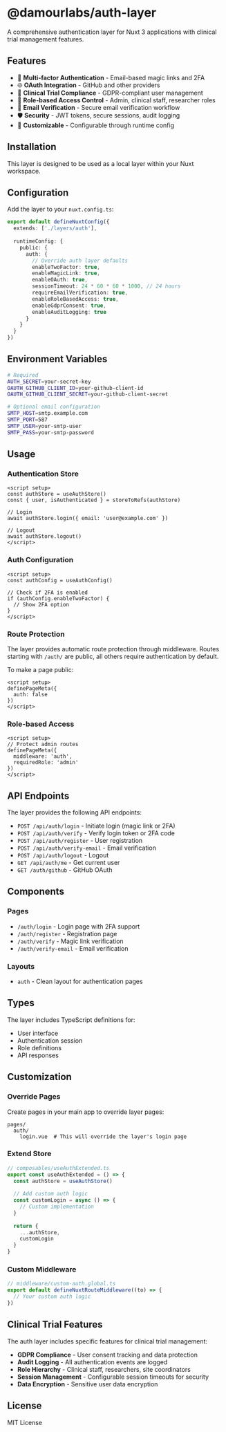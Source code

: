 # @damourlabs/auth-layer

A comprehensive authentication layer for Nuxt 3 applications with clinical trial management features.

## Features

- 🔐 **Multi-factor Authentication** - Email-based magic links and 2FA
- 🌐 **OAuth Integration** - GitHub and other providers
- 🏥 **Clinical Trial Compliance** - GDPR-compliant user management
- 🔑 **Role-based Access Control** - Admin, clinical staff, researcher roles
- 📧 **Email Verification** - Secure email verification workflow
- 🛡️ **Security** - JWT tokens, secure sessions, audit logging
- 🎨 **Customizable** - Configurable through runtime config

## Installation

This layer is designed to be used as a local layer within your Nuxt workspace.

## Configuration

Add the layer to your `nuxt.config.ts`:

```typescript
export default defineNuxtConfig({
  extends: ['./layers/auth'],
  
  runtimeConfig: {
    public: {
      auth: {
        // Override auth layer defaults
        enableTwoFactor: true,
        enableMagicLink: true,
        enableOAuth: true,
        sessionTimeout: 24 * 60 * 60 * 1000, // 24 hours
        requireEmailVerification: true,
        enableRoleBasedAccess: true,
        enableGdprConsent: true,
        enableAuditLogging: true
      }
    }
  }
})
```

## Environment Variables

```bash
# Required
AUTH_SECRET=your-secret-key
OAUTH_GITHUB_CLIENT_ID=your-github-client-id
OAUTH_GITHUB_CLIENT_SECRET=your-github-client-secret

# Optional email configuration
SMTP_HOST=smtp.example.com
SMTP_PORT=587
SMTP_USER=your-smtp-user
SMTP_PASS=your-smtp-password
```

## Usage

### Authentication Store

```vue
<script setup>
const authStore = useAuthStore()
const { user, isAuthenticated } = storeToRefs(authStore)

// Login
await authStore.login({ email: 'user@example.com' })

// Logout
await authStore.logout()
</script>
```

### Auth Configuration

```vue
<script setup>
const authConfig = useAuthConfig()

// Check if 2FA is enabled
if (authConfig.enableTwoFactor) {
  // Show 2FA option
}
</script>
```

### Route Protection

The layer provides automatic route protection through middleware. Routes starting with `/auth/` are public, all others require authentication by default.

To make a page public:

```vue
<script setup>
definePageMeta({
  auth: false
})
</script>
```

### Role-based Access

```vue
<script setup>
// Protect admin routes
definePageMeta({
  middleware: 'auth',
  requiredRole: 'admin'
})
</script>
```

## API Endpoints

The layer provides the following API endpoints:

- `POST /api/auth/login` - Initiate login (magic link or 2FA)
- `POST /api/auth/verify` - Verify login token or 2FA code
- `POST /api/auth/register` - User registration
- `POST /api/auth/verify-email` - Email verification
- `POST /api/auth/logout` - Logout
- `GET /api/auth/me` - Get current user
- `GET /auth/github` - GitHub OAuth

## Components

### Pages
- `/auth/login` - Login page with 2FA support
- `/auth/register` - Registration page
- `/auth/verify` - Magic link verification
- `/auth/verify-email` - Email verification

### Layouts
- `auth` - Clean layout for authentication pages

## Types

The layer includes TypeScript definitions for:
- User interface
- Authentication session
- Role definitions
- API responses

## Customization

### Override Pages

Create pages in your main app to override layer pages:

```
pages/
  auth/
    login.vue  # This will override the layer's login page
```

### Extend Store

```typescript
// composables/useAuthExtended.ts
export const useAuthExtended = () => {
  const authStore = useAuthStore()
  
  // Add custom auth logic
  const customLogin = async () => {
    // Custom implementation
  }
  
  return {
    ...authStore,
    customLogin
  }
}
```

### Custom Middleware

```typescript
// middleware/custom-auth.global.ts
export default defineNuxtRouteMiddleware((to) => {
  // Your custom auth logic
})
```

## Clinical Trial Features

The auth layer includes specific features for clinical trial management:

- **GDPR Compliance** - User consent tracking and data protection
- **Audit Logging** - All authentication events are logged
- **Role Hierarchy** - Clinical staff, researchers, site coordinators
- **Session Management** - Configurable session timeouts for security
- **Data Encryption** - Sensitive user data encryption

## License

MIT License
